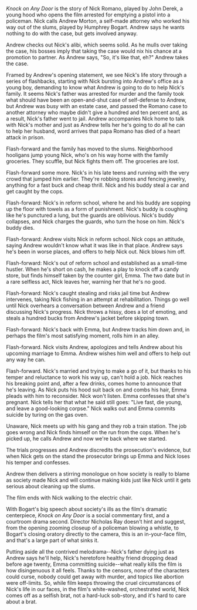 <cite>Knock on Any Door</cite> is the story of Nick Romano, played by John Derek, a young hood who opens the film arrested for emptying a pistol into a policeman. Nick calls Andrew Morton, a self-made attorney who worked his way out of the slums, played by Humphrey Bogart. Andrew says he wants nothing to do with the case, but gets involved anyway. 

Andrew checks out Nick's alibi, which seems solid. As he mulls over taking the case, his bosses imply that taking the case would nix his chance at a promotion to partner. As Andrew says, "So, it's like that, eh?" Andrew takes the case. 

Framed by Andrew's opening statement, we see Nick's life story through a series of flashbacks, starting with Nick bursting into Andrew's office as a young boy, demanding to know what Andrew is going to do to help Nick's family. It seems Nick's father was arrested for murder and the family took what should have been an open-and-shut case of self-defense to Andrew, but Andrew was busy with an estate case, and passed the Romano case to another attorney who maybe didn't give a hundred and ten percent and, as a result, Nick's father went to jail. Andrew accompanies Nick home to talk with Nick's mother and just as Andrew tells her he's going to do all he can to help her husband, word arrives that papa Romano has died of a heart attack in prison.

Flash-forward and the family has moved to the slums. Neighborhood hooligans jump young Nick, who's on his way home with the family groceries. They scuffle, but Nick fights them off. The groceries are lost.

Flash-forward some more. Nick's in his late teens and running with the very crowd that jumped him earlier. They're robbing stores and fencing jewelry, anything for a fast buck and cheap thrill. Nick and his buddy steal a car and get caught by the cops.

Flash-forward: Nick's in reform school, where he and his buddy are sopping up the floor with towels as a form of punishment. Nick's buddy is coughing like he's punctured a lung, but the guards are oblivious. Nick's buddy collapses, and Nick charges the guards, who turn the hose on him. Nick's buddy dies.

Flash-forward: Andrew visits Nick in reform school. Nick cops an attitude, saying Andrew wouldn't know what it was like in that place. Andrew says he's been in worse places, and offers to help Nick out. Nick blows him off.

Flash-forward: Nick's out of reform school and established as a small-time hustler. When he's short on cash, he makes a play to knock off a candy store, but finds himself taken by the counter girl, Emma. The two date but in a rare selfless act, Nick leaves her, warning her that he's no good.

Flash-forward: Nick's caught stealing and risks jail time but Andrew intervenes, taking Nick fishing in an attempt at rehabilitation. Things go well until Nick overhears a conversation between Andrew and a friend discussing Nick's progress. Nick throws a hissy, does a lot of emoting, and steals a hundred bucks from Andrew's jacket before skipping town.

Flash-forward: Nick's back with Emma, but Andrew tracks him down and, in perhaps the film's most satisfying moment, rolls him in an alley. 

Flash-forward. Nick visits Andrew, apologizes and tells Andrew about his upcoming marriage to Emma. Andrew wishes him well and offers to help out any way he can.

Flash-forward. Nick's married and trying to make a go of it, but  thanks to his temper and reluctance to work his way up, can't hold a job. Nick reaches his breaking point and, after a few drinks, comes home to announce that he's leaving. As Nick puts his hood suit back on and combs his hair, Emma pleads with him to reconsider. Nick won't listen. Emma confesses that she's pregnant. Nick tells her that what he said still goes: "Live fast, die young, and leave a good-looking corpse." Nick walks out and Emma commits suicide by turing on the gas oven.

Unaware, Nick meets up with his gang and they rob a train station. The job goes wrong and Nick finds himself on the run from the cops. When he's picked up, he calls Andrew and now we're back where we started. 

The trials progresses and Andrew discredits the prosecution's evidence, but when Nick gets on the stand the prosecutor brings up Emma and Nick loses his temper and confesses. 

Andrew then delivers a stirring monologue on how society is really to blame as society made Nick and will continue making kids just like Nick until it gets serious about cleaning up the slums.

The film ends with Nick walking to the electric chair.

With Bogart's big speech about society's ills as the film's dramatic centerpiece, <cite>Knock on Any Door</cite> is a social commentary first, and a courtroom drama second. Director Nicholas Ray doesn't hint and suggest, from the opening zooming closeup of a policeman blowing a whistle, to Bogart's closing oratory directly to the camera, this is an in-your-face film, and that's a large part of what sinks it.

Putting aside all the contrived melodrama--Nick's father dying just as Andrew says he'll help, Nick's heretofore healthy friend dropping dead before age twenty, Emma committing suicide--what really kills the film is how disingenuous it all feels. Thanks to the censors, none of the characters could curse, nobody could get away with murder, and topics like abortion were off-limits. So, while film keeps throwing the cruel circumstances of Nick's life in our faces, in the film's white-washed, orchestrated world, Nick comes off as a selfish brat, not a hard-luck sob-story, and it's hard to care about a brat.
